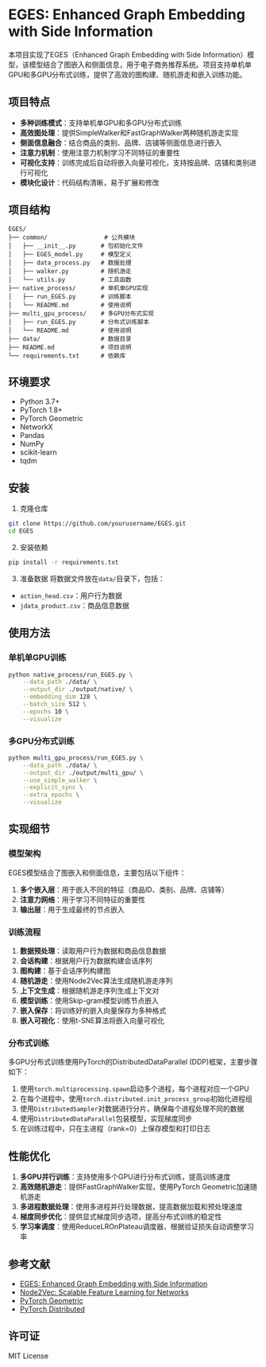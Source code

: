 # EGES: Enhanced Graph Embedding with Side Information

本项目实现了EGES（Enhanced Graph Embedding with Side Information）模型，该模型结合了图嵌入和侧面信息，用于电子商务推荐系统。项目支持单机单GPU和多GPU分布式训练，提供了高效的图构建、随机游走和嵌入训练功能。

## 项目特点

- **多种训练模式**：支持单机单GPU和多GPU分布式训练
- **高效图处理**：提供SimpleWalker和FastGraphWalker两种随机游走实现
- **侧面信息融合**：结合商品的类别、品牌、店铺等侧面信息进行嵌入
- **注意力机制**：使用注意力机制学习不同特征的重要性
- **可视化支持**：训练完成后自动将嵌入向量可视化，支持按品牌、店铺和类别进行可视化
- **模块化设计**：代码结构清晰，易于扩展和修改

## 项目结构

```
EGES/
├── common/                # 公共模块
│   ├── __init__.py       # 包初始化文件
│   ├── EGES_model.py     # 模型定义
│   ├── data_process.py   # 数据处理
│   ├── walker.py         # 随机游走
│   └── utils.py          # 工具函数
├── native_process/       # 单机单GPU实现
│   ├── run_EGES.py       # 训练脚本
│   └── README.md         # 使用说明
├── multi_gpu_process/    # 多GPU分布式实现
│   ├── run_EGES.py       # 分布式训练脚本
│   └── README.md         # 使用说明
├── data/                 # 数据目录
├── README.md             # 项目说明
└── requirements.txt      # 依赖库
```

## 环境要求

- Python 3.7+
- PyTorch 1.8+
- PyTorch Geometric
- NetworkX
- Pandas
- NumPy
- scikit-learn
- tqdm

## 安装

1. 克隆仓库
```bash
git clone https://github.com/yourusername/EGES.git
cd EGES
```

2. 安装依赖
```bash
pip install -r requirements.txt
```

3. 准备数据
将数据文件放在`data/`目录下，包括：
- `action_head.csv`：用户行为数据
- `jdata_product.csv`：商品信息数据

## 使用方法

### 单机单GPU训练

```bash
python native_process/run_EGES.py \
    --data_path ./data/ \
    --output_dir ./output/native/ \
    --embedding_dim 128 \
    --batch_size 512 \
    --epochs 10 \
    --visualize
```

### 多GPU分布式训练

```bash
python multi_gpu_process/run_EGES.py \
    --data_path ./data/ \
    --output_dir ./output/multi_gpu/ \
    --use_simple_walker \
    --explicit_sync \
    --extra_epochs \
    --visualize
```

## 实现细节

### 模型架构

EGES模型结合了图嵌入和侧面信息，主要包括以下组件：

1. **多个嵌入层**：用于嵌入不同的特征（商品ID、类别、品牌、店铺等）
2. **注意力网络**：用于学习不同特征的重要性
3. **输出层**：用于生成最终的节点嵌入

### 训练流程

1. **数据预处理**：读取用户行为数据和商品信息数据
2. **会话构建**：根据用户行为数据构建会话序列
3. **图构建**：基于会话序列构建图
4. **随机游走**：使用Node2Vec算法生成随机游走序列
5. **上下文生成**：根据随机游走序列生成上下文对
6. **模型训练**：使用Skip-gram模型训练节点嵌入
7. **嵌入保存**：将训练好的嵌入向量保存为多种格式
8. **嵌入可视化**：使用t-SNE算法将嵌入向量可视化

### 分布式训练

多GPU分布式训练使用PyTorch的DistributedDataParallel (DDP)框架，主要步骤如下：

1. 使用`torch.multiprocessing.spawn`启动多个进程，每个进程对应一个GPU
2. 在每个进程中，使用`torch.distributed.init_process_group`初始化进程组
3. 使用`DistributedSampler`对数据进行分片，确保每个进程处理不同的数据
4. 使用`DistributedDataParallel`包装模型，实现梯度同步
5. 在训练过程中，只在主进程（rank=0）上保存模型和打印日志

## 性能优化

1. **多GPU并行训练**：支持使用多个GPU进行分布式训练，提高训练速度
2. **高效随机游走**：提供FastGraphWalker实现，使用PyTorch Geometric加速随机游走
3. **多进程数据处理**：使用多进程并行处理数据，提高数据加载和预处理速度
4. **梯度同步优化**：提供显式梯度同步选项，提高分布式训练的稳定性
5. **学习率调度**：使用ReduceLROnPlateau调度器，根据验证损失自动调整学习率

## 参考文献

- [EGES: Enhanced Graph Embedding with Side Information](https://dl.acm.org/doi/10.1145/3219819.3219869)
- [Node2Vec: Scalable Feature Learning for Networks](https://arxiv.org/abs/1607.00653)
- [PyTorch Geometric](https://pytorch-geometric.readthedocs.io/)
- [PyTorch Distributed](https://pytorch.org/tutorials/intermediate/dist_tuto.html)

## 许可证

MIT License 
